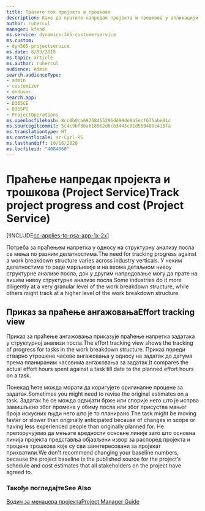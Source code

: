 ```yaml
---
title: Пратите ток пројекта и трошкове
description: Како да пратите напредак пројекта и трошкова у апликацији Project Service
author: ruhercul
manager: kfend
ms.service: dynamics-365-customerservice
ms.custom:
- dyn365-projectservice
ms.date: 8/03/2018
ms.topic: article
ms.author: ruhercul
audience: Admin
search.audienceType:
- admin
- customizer
- enduser
search.app:
- D365CE
- D365PS
- ProjectOperations
ms.openlocfilehash: 8cc0b0ca69258455296dd99de8a5ecf675abe81c
ms.sourcegitcommit: 5c4c9bf3ba018562d6cb3443c01d550489c415fa
ms.translationtype: HT
ms.contentlocale: sr-Cyrl-RS
ms.lasthandoff: 10/16/2020
ms.locfileid: "4084060"
---
```

# <a name="track-project-progress-and-cost-project-service"></a><span data-ttu-id="7254b-103">Праћење напредак пројекта и трошкова (Project Service)</span><span class="sxs-lookup"><span data-stu-id="7254b-103">Track project progress and cost (Project Service)</span></span>

[!INCLUDE[cc-applies-to-psa-app-1x-2x](../includes/cc-applies-to-psa-app-1x-2x.md)]

<span data-ttu-id="7254b-104">Потреба за праћењем напретка у односу на структурну анализу посла се мења по разним делатностима.</span><span class="sxs-lookup"><span data-stu-id="7254b-104">The need for tracking progress against a work breakdown structure varies across industry verticals.</span></span> <span data-ttu-id="7254b-105">У неким делатностима то раде марљивије и на веома детаљном нивоу структурне анализе посла, док у другим напредовање могу да прате на вишем нивоу структурне анализе посла.</span><span class="sxs-lookup"><span data-stu-id="7254b-105">Some industries do it more diligently at a very granular level of the work breakdown structure, while others might track at a higher level of the work breakdown structure.</span></span>  
  
## <a name="effort-tracking-view"></a><span data-ttu-id="7254b-106">Приказ за праћење ангажовања</span><span class="sxs-lookup"><span data-stu-id="7254b-106">Effort tracking view</span></span>  
<span data-ttu-id="7254b-107">Приказ за праћење ангажовања приказује праћење напретка задатака у структурној анализи посла.</span><span class="sxs-lookup"><span data-stu-id="7254b-107">The effort tracking view shows the tracking of progress for tasks in the work breakdown structure.</span></span> <span data-ttu-id="7254b-108">Приказ пореди стварно утрошене часове ангажовања у односу на задатак до датума према планираним часовима ангажовања за задатак.</span><span class="sxs-lookup"><span data-stu-id="7254b-108">It compares the actual effort hours spent against a task till date to the planned effort hours on a task.</span></span>  
  
<span data-ttu-id="7254b-109">Понекад ћете можда морати да коригујете оригиналне процене за задатак.</span><span class="sxs-lookup"><span data-stu-id="7254b-109">Sometimes you might need to revise the original estimates on a task.</span></span> <span data-ttu-id="7254b-110">Задатак ће се можда одвијати брже или спорије него што је испрва замишљено због промена у обиму посла или због присуства мањег броја искусних људи него што је то планирано.</span><span class="sxs-lookup"><span data-stu-id="7254b-110">The task might be moving faster or slower than originally anticipated because of changes in scope or having less experienced people than originally planned for.</span></span> <span data-ttu-id="7254b-111">Не препоручујемо да мењате вредности основне линије зато што основна линија пројекта представља објављени извор за распоред пројекта и процене трошкова које су сви заинтересовани за пројекат прихватили.</span><span class="sxs-lookup"><span data-stu-id="7254b-111">We don't recommend changing your baseline numbers, because the project baseline is the published source for the project’s schedule and cost estimates that all stakeholders on the project have agreed to.</span></span>  
  
### <a name="see-also"></a><span data-ttu-id="7254b-112">Такође погледајте</span><span class="sxs-lookup"><span data-stu-id="7254b-112">See Also</span></span>  
 [<span data-ttu-id="7254b-113">Водич за менаџера пројекта</span><span class="sxs-lookup"><span data-stu-id="7254b-113">Project Manager Guide</span></span>](../psa/project-manager-guide.md)
